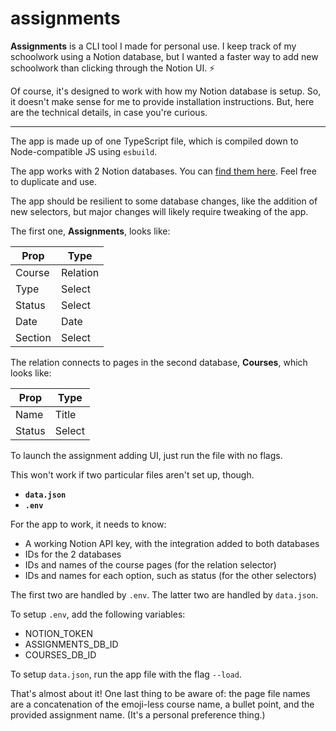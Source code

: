# assignments

**Assignments** is a CLI tool I made for personal use. I keep track of my schoolwork using a Notion database, but I wanted a faster way to add new schoolwork than clicking through the Notion UI. ⚡

Of course, it's designed to work with how my Notion database is setup. So, it doesn't make sense for me to provide installation instructions. But, here are the technical details, in case you're curious.

---

The app is made up of one TypeScript file, which is compiled down to Node-compatible JS using `esbuild`.

The app works with 2 Notion databases. You can [find them here](https://mutammim.notion.site/Assignments-Sample-Databases-072bc01da6064cd991c0724697176888). Feel free to duplicate and use.

The app should be resilient to some database changes, like the addition of new selectors, but major changes will likely require tweaking of the app.

The first one, **Assignments**, looks like:

| Prop    | Type     |
| ------- | -------- |
| Course  | Relation |
| Type    | Select   |
| Status  | Select   |
| Date    | Date     |
| Section | Select   |

The relation connects to pages in the second database, **Courses**, which looks like:

| Prop   | Type   |
| ------ | ------ |
| Name   | Title  |
| Status | Select |

To launch the assignment adding UI, just run the file with no flags.

This won't work if two particular files aren't set up, though.

-   **`data.json`**
-   **`.env`**

For the app to work, it needs to know:

-   A working Notion API key, with the integration added to both databases
-   IDs for the 2 databases
-   IDs and names of the course pages (for the relation selector)
-   IDs and names for each option, such as status (for the other selectors)

The first two are handled by `.env`. The latter two are handled by `data.json`.

To setup `.env`, add the following variables:

-   NOTION_TOKEN
-   ASSIGNMENTS_DB_ID
-   COURSES_DB_ID

To setup `data.json`, run the app file with the flag `--load`.

That's almost about it! One last thing to be aware of: the page file names are a concatenation of the emoji-less course name, a bullet point, and the provided assignment name. (It's a personal preference thing.)
